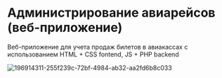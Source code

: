 # Администрирование авиарейсов (веб-приложение)
Веб-приложение для учета продаж билетов в авиакассах с использованием HTML + CSS fontend, JS + PHP backend


![196914311-255f239c-72bf-4984-ab32-aa2fd6b8c033](https://user-images.githubusercontent.com/57669173/202889314-a102a1cb-e907-426b-8a30-5713692fa53c.jpg)
